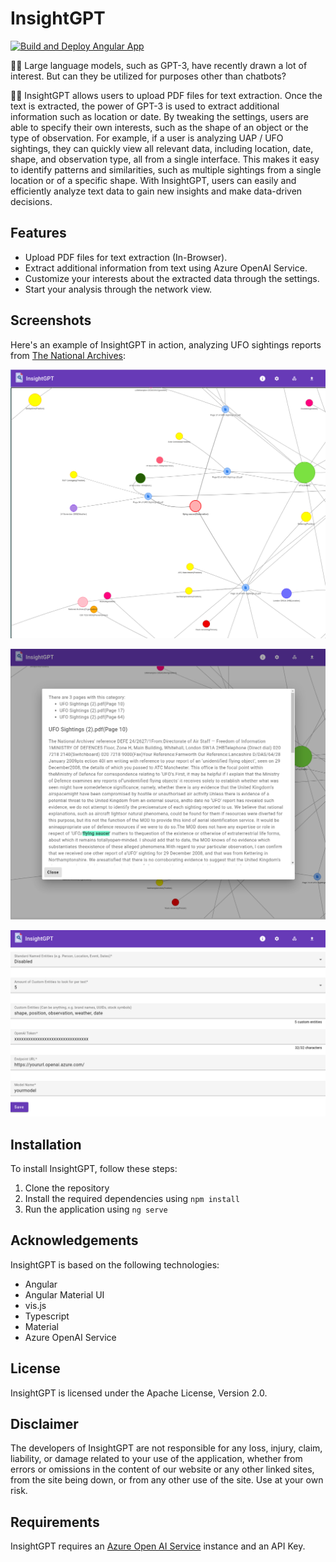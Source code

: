 # InsightGPT
[![Build and Deploy Angular App](https://github.com/aymenfurter/InsightGPT/actions/workflows/main.yml/badge.svg)](https://github.com/aymenfurter/InsightGPT/actions/workflows/main.yml)

🤖💬 Large language models, such as GPT-3, have recently drawn a lot of interest. But can they be utilized for purposes other than chatbots?

📄🔎 InsightGPT allows users to upload PDF files for text extraction. Once the text is extracted, the power of GPT-3 is used to extract additional information such as location or date. By tweaking the settings, users are able to specify their own interests, such as the shape of an object or the type of observation. For example, if a user is analyzing UAP / UFO sightings, they can quickly view all relevant data, including location, date, shape, and observation type, all from a single interface. This makes it easy to identify patterns and similarities, such as multiple sightings from a single location or of a specific shape. With InsightGPT, users can easily and efficiently analyze text data to gain new insights and make data-driven decisions.

## Features
* Upload PDF files for text extraction (In-Browser).
* Extract additional information from text using Azure OpenAI Service.
* Customize your interests about the extracted data through the settings.
* Start your analysis through the network view.

## Screenshots

Here's an example of InsightGPT in action, analyzing UFO sightings reports from [The National Archives](https://www.nationalarchives.gov.uk/ufos/):

![Screenshot 1](screenshot-1.png)

![Screenshot 2](screenshot-2.png)

![Screenshot 3](screenshot-3.png)

## Installation

To install InsightGPT, follow these steps:

1. Clone the repository
2. Install the required dependencies using `npm install`
3. Run the application using `ng serve`

## Acknowledgements

InsightGPT is based on the following technologies:

* Angular
* Angular Material UI
* vis.js
* Typescript
* Material
* Azure OpenAI Service

## License
InsightGPT is licensed under the Apache License, Version 2.0.

## Disclaimer
The developers of InsightGPT are not responsible for any loss, injury, claim, liability, or damage related to your use of the application, whether from errors or omissions in the content of our website or any other linked sites, from the site being down, or from any other use of the site. Use at your own risk.
## Requirements

InsightGPT requires an [Azure Open AI Service](https://learn.microsoft.com/en-us/azure/cognitive-services/openai/) instance and an API Key.

